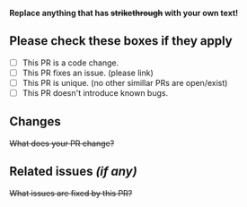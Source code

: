 **Replace anything that has ~~strikethrough~~ with your own text!**

## Please check these boxes if they apply
- [ ] This PR is a code change.
- [ ] This PR fixes an issue. (please link)
- [ ] This PR is unique. (no other simillar PRs are open/exist)
- [ ] This PR doesn't introduce known bugs.
	
## Changes

~~What does your PR change?~~

## Related issues *(if any)*

~~What issues are fixed by this PR?~~